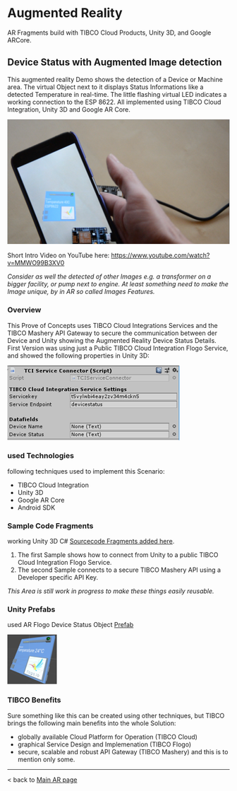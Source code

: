 # Augmented Reality
AR Fragments build with TIBCO Cloud Products, Unity 3D, and Google ARCore. 

## Device Status with Augmented Image detection
This augmented reality Demo shows the detection of a Device or Machine area.  The virtual Object next to it displays Status Informations like a detected Temperature in real-time. The little flashing virtual LED indicates a working connection to the ESP 8622. All implemented using TIBCO Cloud Integration, Unity 3D and Google AR Core.

![TIBCO AR image](../images/AR-TIBCO-Flogo.png?raw=true "Device Status in Augmented Reality")

Short Intro Video on YouTube here: https://www.youtube.com/watch?v=MMWO99B3XV0

_Consider as well the detected of other Images e.g. a transformer on a bigger facility, or pump next to engine._
_At least something need to make the Image unique, by in AR so called Images Features._ 

### Overview
This Prove of Concepts uses TIBCO Cloud Integrations Services and the TIBCO Mashery API Gateway to secure the communication between der Device and Unity showing the Augmented Reality Device Status Details.
First Version was using just a Public TIBCO Cloud Integration Flogo Service, and showed the following properties in Unity 3D:

![TIBCO Unity Props](../images/TIBCO-TCI-Unity-Properties.png?raw=true "TCI Unity Properties")

### used Technologies
following techniques used to implement this Scenario:
- TIBCO Cloud Integration
- Unity 3D
- Google AR Core
- Android SDK

### Sample Code Fragments
working Unity 3D C# [Sourcecode Fragments added here](https://jgrotex.github.io/augmented-reality/Source%20Fragments/).
1. The first Sample shows how to connect from Unity to a public TIBCO Cloud Integration Flogo Service.
2. The second Sample connects to a secure TIBCO Mashery API using a Developer specific API Key.

_This Area is still work in progress to make these things easily reusable._

### Unity Prefabs
used AR Flogo Device Status Object [Prefab](https://jgrotex.github.io/augmented-reality/Prefabs/)

![Flogo Prefab](../images/Flogo-Device-Status.png?raw=true "Flogo Device Status Object Prefab")

### TIBCO Benefits
Sure something like this can be created using other techniques, but TIBCO brings the following main benefits into the whole Solution:
- globally available Cloud Platform for Operation (TIBCO Cloud)
- graphical Service Design and Implemenation (TIBCO Flogo)
- secure, scalable and robust API Gateway (TIBCO Mashery)
and this is to mention only some.

<hr>

< back to [Main AR page](https://jgrotex.github.io/augmented-reality/)
